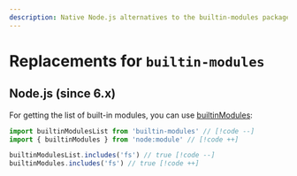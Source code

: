 ```yaml
---
description: Native Node.js alternatives to the builtin-modules package for listing built-in modules
---
```


# Replacements for `builtin-modules`

## Node.js (since 6.x)

For getting the list of built-in modules, you can use [builtinModules](https://nodejs.org/api/module.html#modulebuiltinmodules):

```js
import builtinModulesList from 'builtin-modules' // [!code --]
import { builtinModules } from 'node:module' // [!code ++]

builtinModulesList.includes('fs') // true [!code --]
builtinModules.includes('fs') // true [!code ++]
```
